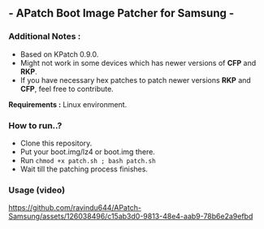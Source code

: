 ## - APatch Boot Image Patcher for Samsung -

### Additional Notes :
- Based on KPatch 0.9.0.
- Might not work in some devices which has newer versions of **CFP** and **RKP**.
- If you have necessary hex patches to patch newer versions **RKP** and **CFP**, feel free to contribute.

**Requirements :** Linux environment.

### How to run..?
- Clone this repository.
- Put your boot.img/lz4 or boot.img there.
- Run ```chmod +x patch.sh ; bash patch.sh```
- Wait till the patching process finishes.

### Usage (video)

https://github.com/ravindu644/APatch-Samsung/assets/126038496/c15ab3d0-9813-48e4-aab9-78b6e2a9efbd


